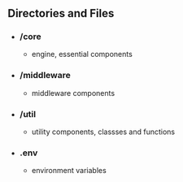 #

## Directories and Files
- ### /core
    - engine, essential components
- ### /middleware
    - middleware components
- ### /util
    - utility components, classses and functions
- ### .env
    - environment variables

##
